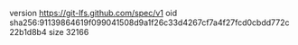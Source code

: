 version https://git-lfs.github.com/spec/v1
oid sha256:91139864619f099041508d9a1f26c33d4267cf7a4f27fcd0cbdd772c22b1d8b4
size 32166
